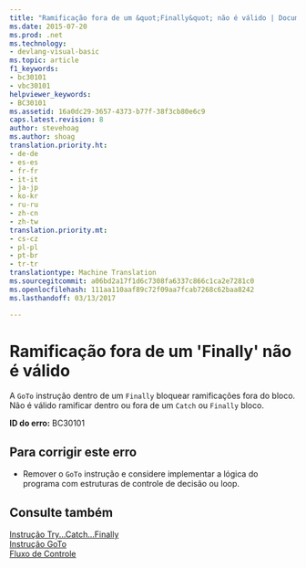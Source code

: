 ```yaml
---
title: "Ramificação fora de um &quot;Finally&quot; não é válido | Documentos do Microsoft"
ms.date: 2015-07-20
ms.prod: .net
ms.technology:
- devlang-visual-basic
ms.topic: article
f1_keywords:
- bc30101
- vbc30101
helpviewer_keywords:
- BC30101
ms.assetid: 16a0dc29-3657-4373-b77f-38f3cb80e6c9
caps.latest.revision: 8
author: stevehoag
ms.author: shoag
translation.priority.ht:
- de-de
- es-es
- fr-fr
- it-it
- ja-jp
- ko-kr
- ru-ru
- zh-cn
- zh-tw
translation.priority.mt:
- cs-cz
- pl-pl
- pt-br
- tr-tr
translationtype: Machine Translation
ms.sourcegitcommit: a06bd2a17f1d6c7308fa6337c866c1ca2e7281c0
ms.openlocfilehash: 111aa110aaf89c72f09aa7fcab7268c62baa8242
ms.lasthandoff: 03/13/2017

---
```

# <a name="branching-out-of-a-39finally39-is-not-valid"></a>Ramificação fora de um 'Finally' não é válido
A `GoTo` instrução dentro de um `Finally` bloquear ramificações fora do bloco. Não é válido ramificar dentro ou fora de um `Catch` ou `Finally` bloco.  
  
 **ID do erro:** BC30101  
  
## <a name="to-correct-this-error"></a>Para corrigir este erro  
  
-   Remover o `GoTo` instrução e considere implementar a lógica do programa com estruturas de controle de decisão ou loop.  
  
## <a name="see-also"></a>Consulte também  
 [Instrução Try...Catch...Finally](../../visual-basic/language-reference/statements/try-catch-finally-statement.md)   
 [Instrução GoTo](../../visual-basic/language-reference/statements/goto-statement.md)   
 [Fluxo de Controle](../../visual-basic/programming-guide/language-features/control-flow/index.md)
